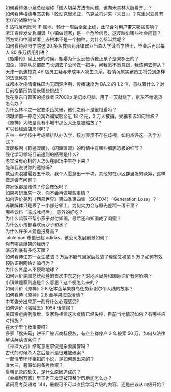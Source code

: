 如何看待张小泉总经理称「国人切菜方法有问题，该向米其林大厨看齐」？  
如何看待梅德韦杰夫称「敢动克里米亚，乌克兰将迎来『末日』」？克里米亚具有怎样的战略地位？  
B 站将展示账号 IP 属地，预计一周后全面上线，此举会对用户带来哪些影响？  
浙江宣传发文称嘲讽「小镇做题家」是一个危险信号，这反映出哪些社会问题？  
西方龙和中国龙看上去根本不是一个物种，为什么都叫龙呢？  
如何看待邵阳学院送 20 多名教师到菲律宾亚当森大学读哲学博士，毕业后再以每人 80 多万费用引进？  
《甄嬛传》皇上死的时候，甄嬛为什么没告诉雍正孩子是果郡王的？  
国企，领导从总部部门长调去子公司做一把手，问我愿不愿意跟，我该何去何从？  
天津一凯迪拉克 4S 店员工疑与未成年人发生关系，若情况属实该员工将受到怎样的法律惩罚？  
成都本次疫情毒株国内无同源序列，传播速度为 BA.2 的 1.2 倍，意味着什么？对目前疫情形势带来哪些挑战？  
我在京东自营买的拯救者 R7000p 笔记本电脑，用了一天就烧了，京东不给退货怎么办？  
为什么林平之一定要杀岳灵珊，他们之前不是很相爱吗？  
网曝湖南一养老公寓诈骗案吸金近 18 亿元，2 万人被骗，受骗者该如何维权？  
《原神》大陆是真有小城市那么大还是被缩放了?  
可以长租酒店房间吗？  
吉林一中学按中考成绩排队办入学，校方表示不存在歧视，如何点评这一入学方式？  
暖暖系列《奇迹暖暖》，《闪耀暖暖》的剧情中有哪些细思恐极的细节？  
强化学习领域目前遇到的瓶颈是什么?  
老实没有心机的人怎么在职场中生存下来？  
能和我说说你的遗憾吗?  
救治流浪猫需要五千块，我个人愿意出一千块，其他的在小区群里发的众筹，这样做是否有问题？  
你家饭都是谁做？你会做饭吗？  
如果考研重来一次，你不会再做哪些事情？  
如何评价美剧《西部世界》第四季第四集（S04E04）「Generation Loss」？  
苏联解体只是丢了一小部分领土，为何实力会与原先差距一泻千里？  
哪些饮料「冻成冰棍后」，意外的好吃？  
为什么紫薇不帮小燕子对付知画，最后还和知画成了闺蜜？  
为什么小孩都喜欢玩沙子和水？  
为什么许多人爱虚报身高？  
lululemon 市值已超 adidas，该公司发展前景如何？  
你有哪些爆笑的经历？  
演员到底有多吃天赋？  
如何看待江苏一女生被骗 3 万后不服气回家后找骗子理论又被骗 5 万？如何有效预防识别网络诈骗行为？  
为什么外星人不侵略地球？  
如何评价美国总统拜登的首次中东之行？对地区局势和国际油价有何影响？  
小镇做题家到底是什么意思？这个梗怎么来的？  
如何评价《原神》2.8 版本金苹果群岛任务菲谢尔个人线的故事？  
如何看待《原神》2.8 金苹果海岛活动？  
中考查分出来那一刻有什么心理感受?  
如何评价《海贼王》1054 话情报？  
美国猴痘病例激增，专家称相信这次疫情已经失控，目前当地情况如何？有哪些应对措施？  
在大学里化妆重要吗?  
多家「猴头菇」饼干厂被诉商标侵权，有企业称停产 3 年被索 50 万，如何从法律解读解读该案件？  
《神探大战》结尾意思李俊是杀妻魔警吗？  
古代的时候杀人之后是不是很难被破案？  
一部情节环环相扣的小说，是如何想出来的？  
准大三，暑假如何备考教资？  
夏朝记录的缺失，是什么原因造成的？  
《幸福到万家》里王秀玉发现被顶替学历后能怎么办？  
请问高考英语考 144，暑假可不可以直接学习六级的内容，还是应该从四级开始？  
